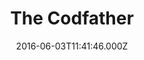 ---
date: 2016-06-03T11:41:46.000Z
title: The Codfather
latitude: 52.03836934518662
longitude: 0.7317394911882582
category: checkin
---